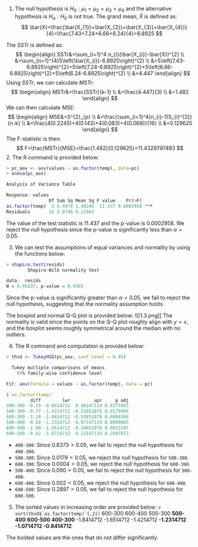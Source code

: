 1. The null hypothesis is $H_{0}:\mu_{1}=\mu_{2}=\mu_{3}=\mu_{4}$ and the alternative hypothesis is $H_{a}:H_{0}$ is not true.
The grand mean, $\bar{X}$ is defined as:
$$
\bar{X}=\frac{\bar{X_{1}}+\bar{X_{2}}+\bar{X_{3}}+\bar{X_{4}}}{4}=\frac{7.43+7.24+6.66+6.24}{4}=6.8925
$$

The $SSTr$ is defined as:
$$
\begin{align}
SSTr&=\sum_{i=1}^4 n_{i}(\bar{X_{i}}-\bar{X})^{2} \\
&=\sum_{n=1}^{4}5\left(\bar{X_{i}}-6.8925\right)^{2} \\
&=5\left(7.43-6.8925\right)^{2}+5\left(7.24-6.8925\right)^{2}+5\left(6.66-6.8925\right)^{2}+5\left(6.24-6.8925\right)^{2} \\
&=4.447
\end{align}
$$
Using $SSTr$, we can calculate $MSTr$:
$$
\begin{align}
MSTr&=\frac{SSTr}{k-1} \\
&=\frac{4.447}{3} \\
&=1.482
\end{align}
$$
We can then calculate $MSE$:
$$
\begin{align}
MSE&=S^{2}_{p} \\
&=\frac{\sum_{i=1}^4(n_{i}-1)S_{i}^{2}}{n-k} \\
&=\frac{4(0.2245)+4(0.143)+4(0.083)+4(0.068)}{16} \\
&=0.129625
\end{align}
$$
The F-statistic is then:
$$
F=\frac{MSTr}{MSE}=\frac{1.482}{0.129625}=11.4329797493
$$
2. The R command is provided below:
```r
> pc_aov <- aov(values ~ as.factor(temp), data=pc)
> anova(pc_aov)

Analysis of Variance Table

Response: values
                Df Sum Sq Mean Sq F value    Pr(>F)
as.factor(temp)  3 4.4474 1.48246  11.437 0.0002958 ***
Residuals       16 2.0740 0.12963
```
The value of the test statistic is $11.437$ and the p-value is $0.0002958$. We reject the null hypothesis since the p-value is significantly less than $\alpha=0.05$.

3. We can test the assumptions of equal variances and normality by using the functions below:
```r
> shapiro.test(resids)
        Shapiro-Wilk normality test

data:  resids
W = 0.95437, p-value = 0.4383
```
Since the p-value is significantly greater than $\alpha=0.05$, we fail to reject the null hypothesis, suggesting that the normality assumption holds.

The boxplot and normal Q-Q plot is provided below:
![[1.3.png]]
The normality is valid since the points on the Q-Q plot roughly align with $y=x$, and the boxplot seems roughly symmetrical around the median with no outliers.

4. The R command and computation is provided below:
```r
> thsd <- TukeyHSD(pc_aov, conf.level = 0.95)

  Tukey multiple comparisons of means
    95% family-wise confidence level

Fit: aov(formula = values ~ as.factor(temp), data = pc)

$`as.factor(temp)`
         diff        lwr         upr     p adj
400-300 -0.19 -0.8414712  0.46147124 0.8373903
500-300 -0.77 -1.4214712 -0.11852876 0.0179499
600-300 -1.19 -1.8414712 -0.53852876 0.0004366
500-400 -0.58 -1.2314712  0.07147124 0.0900085
600-400 -1.00 -1.6514712 -0.34852876 0.0023107
600-500 -0.42 -1.0714712  0.23147124 0.2897872
```
- `400-300`: Since $0.8373>0.05$, we fail to reject the null hypothesis for `400-300`.
- `500-300`: Since $0.0179<0.05$, we reject the null hypothesis for `500-300`.
- `600-300`: Since $0.0004<0.05$, we reject the null hypothesis for `600-300`. 
- `500-400`: Since $0.090>0.05$, we fail to reject the null hypothesis for `500-400`.
- `600-400`: Since $0.002<0.05$, we reject the null hypothesis for `600-400`.
- `600-500`: Since $0.2897>0.05$, we fail to reject the null hypothesis for `600-500`.

5. The sorted values in increasing order are provided below:
```> sort(thsd$`as.factor(temp)`[,2])```
   600-300    600-400    500-300    **500-400**    **600-500    400-300**
-1.8414712 -1.6514712 -1.4214712 **-1.2314712** **-1.0714712 -0.8414712**

The bolded values are the ones that do not differ significantly.